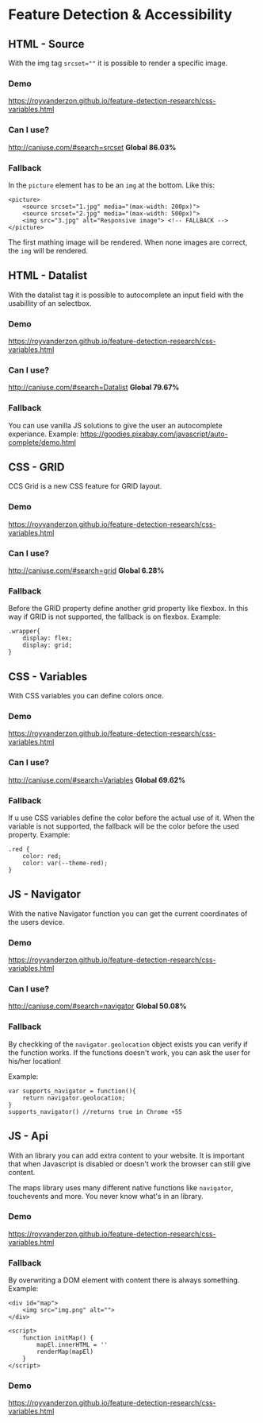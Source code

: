 # Feature Detection & Accessibility
## HTML - Source

With the img tag `srcset=""` it is possible to render a specific image.

### Demo
https://royvanderzon.github.io/feature-detection-research/css-variables.html

### Can I use?
http://caniuse.com/#search=srcset
**Global 86.03%**

### Fallback
In the `picture` element has to be an `img` at the bottom. Like this:

```
<picture>
    <source srcset="1.jpg" media="(max-width: 200px)">
    <source srcset="2.jpg" media="(max-width: 500px)">
    <img src="3.jpg" alt="Responsive image"> <!-- FALLBACK -->
</picture>
```

The first mathing image will be rendered. When none images are correct, 
the `img` will be rendered.

## HTML - Datalist

With the datalist tag it is possible to autocomplete an input field with the usabillity of an selectbox.

### Demo
https://royvanderzon.github.io/feature-detection-research/css-variables.html

### Can I use?
http://caniuse.com/#search=Datalist
**Global 79.67%**

### Fallback
You can use vanilla JS solutions to give the user an autocomplete experiance. Example: https://goodies.pixabay.com/javascript/auto-complete/demo.html 

## CSS - GRID

CCS Grid is a new CSS feature for GRID layout.

### Demo
https://royvanderzon.github.io/feature-detection-research/css-variables.html

### Can I use?
http://caniuse.com/#search=grid
**Global 6.28%**

### Fallback
Before the GRID property define another grid property like flexbox. In this way if GRID is not supported, the fallback is on flexbox.
Example:
```
.wrapper{
    display: flex;
    display: grid;
}
```

## CSS - Variables

With CSS variables you can define colors once.

### Demo
https://royvanderzon.github.io/feature-detection-research/css-variables.html

### Can I use?
http://caniuse.com/#search=Variables
**Global 69.62%**

### Fallback
If u use CSS variables define the color before the actual use of it. When the variable is not supported, the fallback will be the color before the used property.
Example:
```
.red {
    color: red;
    color: var(--theme-red);
}
```

## JS - Navigator

With the native Navigator function you can get the current coordinates of the users device.

### Demo
https://royvanderzon.github.io/feature-detection-research/css-variables.html

### Can I use?
http://caniuse.com/#search=navigator
**Global 50.08%**


### Fallback
By checkking of the `navigator.geolocation` object exists you can verify if the function works. If the functions doesn't work, you can ask the user for his/her location!

Example:
```
var supports_navigator = function(){
    return navigator.geolocation;
}
supports_navigator() //returns true in Chrome +55
```

## JS - Api

With an library you can add extra content to your website. It is important that when Javascript is disabled or doesn't work the browser can still give content.

The maps library uses many different native functions like `navigator`, touchevents and more. You never know what's in an library.

### Demo
https://royvanderzon.github.io/feature-detection-research/css-variables.html

### Fallback
By overwriting a DOM element with content there is always something.
Example:

```
<div id="map">
    <img src="img.png" alt="">
</div>

<script>
    function initMap() {
        mapEl.innerHTML = ''
        renderMap(mapEl)
    }
</script>
```

### Demo
https://royvanderzon.github.io/feature-detection-research/css-variables.html